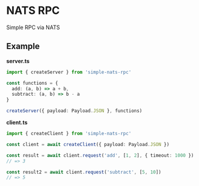 # NATS RPC

Simple RPC via NATS

## Example

**server.ts**

```typescript
import { createServer } from 'simple-nats-rpc'

const functions = {
  add: (a, b) => a + b,
  subtract: (a, b) => b - a
}

createServer({ payload: Payload.JSON }, functions)
```

**client.ts**

```typescript
import { createClient } from 'simple-nats-rpc'

const client = await createClient({ payload: Payload.JSON })

const result = await client.request('add', [1, 2], { timeout: 1000 })
// => 3

const result2 = await client.request('subtract', [5, 10])
// => 5
```
